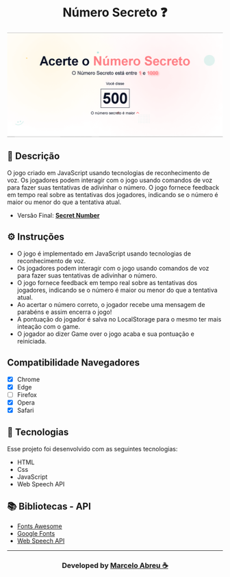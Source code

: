 <h1 align="center">
   Número Secreto ❓
</h1>

<img src="img/Screenshote.png">

## 📝 Descrição

O jogo criado em JavaScript usando tecnologias de reconhecimento de voz.
Os jogadores podem interagir com o jogo usando comandos de voz para fazer suas tentativas de adivinhar o número.
O jogo fornece feedback em tempo real sobre as tentativas dos jogadores, indicando se o número é maior ou menor do que a tentativa atual.

- Versão Final: [**Secret Number**](https://marcelo-abreeu.github.io/Secret-Number/)

## ⚙️ Instruções
- O jogo é implementado em JavaScript usando tecnologias de reconhecimento de voz.
- Os jogadores podem interagir com o jogo usando comandos de voz para fazer suas tentativas de adivinhar o número.
- O jogo fornece feedback em tempo real sobre as tentativas dos jogadores, indicando se o número é maior ou menor do que a tentativa atual.
- Ao acertar o número correto, o jogador recebe uma mensagem de parabéns e assim encerra o jogo!
- A pontuação do jogador é salva no LocalStorage para o mesmo ter mais inteação com o game.
- O jogador ao dizer Game over o jogo acaba e sua pontuação e reiniciada.

## Compatibilidade Navegadores
- [x] Chrome
- [x] Edge
- [ ] Firefox
- [x] Opera
- [x] Safari
  
## 🚀 Tecnologias

Esse projeto foi desenvolvido com as seguintes tecnologias:

- HTML
- Css
- JavaScript
- Web Speech API

## 📚 Bibliotecas - API

- [Fonts Awesome](https://fontawesome.com/)
- [Google Fonts](https://fonts.google.com/)
- [Web Speech API](https://developer.mozilla.org/en-US/docs/Web/API/Web_Speech_API/Using_the_Web_Speech_API)

-----

<h3 align="center"> Developed by <a href="#">Marcelo Abreu ☕</a></h3>
